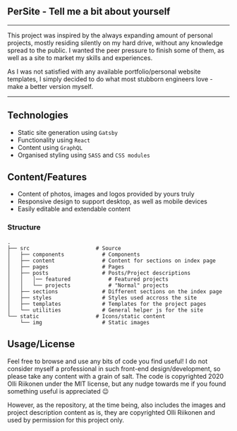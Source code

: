 ## PerSite - Tell me a bit about yourself

---
This project was inspired by the always expanding amount of personal projects, mostly residing silently on my hard drive, without any knowledge spread to the public. I wanted the peer pressure to finish some of them, as well as a site to market my skills and experiences. 

As I was not satisfied with any available portfolio/personal website templates, I simply decided to do what most stubborn engineers love - make a better version myself.

---

## Technologies
- Static site generation using `Gatsby`
- Functionality using `React`
- Content using `GraphQL`
- Organised styling using `SASS` and  `CSS modules`


## Content/Features
- Content of photos, images and logos provided by yours truly
- Responsive design to support desktop, as well as mobile devices
- Easily editable and extendable content


### Structure
```
.
├── src                     # Source
│   ├── components            # Components
│   ├── content               # Content for sections on index page
│   ├── pages                 # Pages
│   ├── posts                 # Posts/Project descriptions
│   │   │── featured            # Featured projects
│   │   └── projects            # "Normal" projects
│   ├── sections              # Different sections on the index page
│   ├── styles                # Styles used accross the site
│   ├── templates             # Templates for the project pages
│   └── utilities             # General helper js for the site
└── static                  # Icons/static content
    └── img                   # Static images
```


## Usage/License
Feel free to browse and use any bits of code you find useful! I do not consider myself a professional in such front-end design/development, so please take any content with a grain of salt. The code is copyrighted 2020 Olli Riikonen under the MIT license, but any nudge towards me if you found something useful is appreciated 😉

However, as the repository, at the time being, also includes the images and project description content as is, they are copyrighted Olli Riikonen and used by permission for this project only.